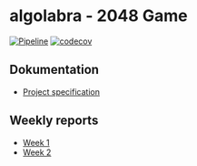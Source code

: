 # algolabra - 2048 Game
[![Pipeline](https://github.com/Eoyie/algolabra/actions/workflows/pipeline.yml/badge.svg)](https://github.com/Eoyie/algolabra/actions/workflows/pipeline.yml)
[![codecov](https://codecov.io/gh/Eoyie/algolabra/graph/badge.svg?token=8VRGDBTIUH)](https://codecov.io/gh/Eoyie/algolabra)

## Dokumentation
- [Project specification](dokumentation/Project_specification.md)
  
## Weekly reports

- [Week 1](dokumentation/Weekly_report_1.md)
- [Week 2](dokumentation/Weekly_report_2.md)
